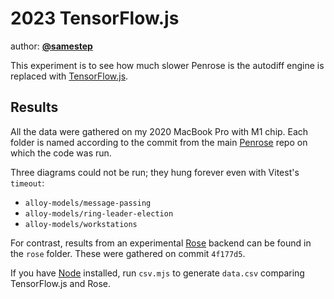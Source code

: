 # 2023 TensorFlow.js

author: [**@samestep**](http://github.com/samestep)

This experiment is to see how much slower Penrose is the autodiff engine is
replaced with [TensorFlow.js][].

## Results

All the data were gathered on my 2020 MacBook Pro with M1 chip. Each folder is
named according to the commit from the main [Penrose][] repo on which the code
was run.

Three diagrams could not be run; they hung forever even with Vitest's `timeout`:

- `alloy-models/message-passing`
- `alloy-models/ring-leader-election`
- `alloy-models/workstations`

For contrast, results from an experimental [Rose][] backend can be found in the
`rose` folder. These were gathered on commit `4f177d5`.

If you have [Node][] installed, run `csv.mjs` to generate `data.csv` comparing
TensorFlow.js and Rose.

[Node]: https://nodejs.org/en/download/
[Penrose]: https://github.com/penrose/penrose
[Rose]: https://github.com/rose-lang/rose
[TensorFlow.js]: https://www.tensorflow.org/js
